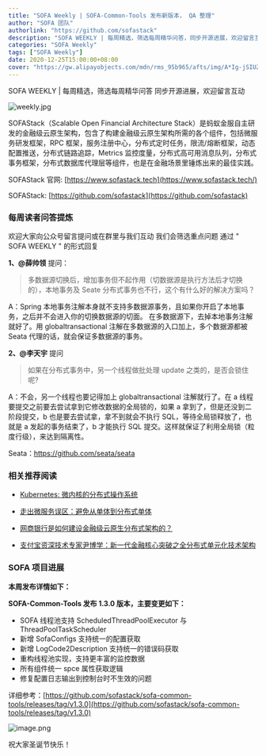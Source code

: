 ```yaml
---
title: "SOFA Weekly | SOFA-Common-Tools 发布新版本， QA 整理"
author: "SOFA 团队"
authorlink: "https://github.com/sofastack"
description: "SOFA WEEKLY | 每周精选，筛选每周精华问答，同步开源进展，欢迎留言互动。"
categories: "SOFA Weekly"
tags: ["SOFA Weekly"]
date: 2020-12-25T15:00:00+08:00
cover: "https://gw.alipayobjects.com/mdn/rms_95b965/afts/img/A*Ig-jSIUZWx0AAAAAAAAAAAAAARQnAQ"
---
```


SOFA WEEKLY | 每周精选，筛选每周精华问答
同步开源进展，欢迎留言互动

![weekly.jpg](https://gw.alipayobjects.com/mdn/rms_95b965/afts/img/A*ARgKS6SuU7YAAAAAAAAAAAAAARQnAQ)

SOFAStack（Scalable Open Financial Architecture Stack）是蚂蚁金服自主研发的金融级云原生架构，包含了构建金融级云原生架构所需的各个组件，包括微服务研发框架，RPC 框架，服务注册中心，分布式定时任务，限流/熔断框架，动态配置推送，分布式链路追踪，Metrics 监控度量，分布式高可用消息队列，分布式事务框架，分布式数据库代理层等组件，也是在金融场景里锤炼出来的最佳实践。

SOFAStack 官网: [https://www.sofastack.tech](https://www.sofastack.tech/)

SOFAStack: [https://github.com/sofastack](https://github.com/sofastack)

### 每周读者问答提炼


欢迎大家向公众号留言提问或在群里与我们互动
我们会筛选重点问题
通过 " SOFA WEEKLY " 的形式回复

**1、@薛帅领** 提问：

> 多数据源切换后，增加事务但不起作用（切数据源是执行方法后才切换的），本地事务及 Seate 分布式事务也不行，这个有什么好的解决方案吗？

A：Spring 本地事务注解本身就不支持多数据源事务，且如果你开启了本地事务，之后并不会进入你的切换数据源的切面。 在多数据源下，去掉本地事务注解就好了。用 globaltransactional 注解在多数据源的入口加上，多个数据源都被 Seata 代理的话，就会保证多数据源的事务。

**2、@李天宇** 提问

> 如果在分布式事务中，另一个线程做批处理 update 之类的，是否会锁住呢?

A：不会，另一个线程也要记得加上 globaltransactional 注解就行了。在 a 线程要提交之前要去尝试拿到它修改数据的全局锁的，如果 a 拿到了，但是还没到二阶段提交，b 也是要去尝试拿，拿不到就会不执行 SQL，等待全局锁释放了，也就是 a 发起的事务结束了，b 才能执行 SQL 提交。这样就保证了利用全局锁（粒度行级），来达到隔离性。

Seata：https://github.com/seata/seata

### 相关推荐阅读

- [Kubernetes: 微内核的分布式操作系统](http://mp.weixin.qq.com/s?__biz=MzUzMzU5Mjc1Nw==&mid=2247486583&idx=1&sn=de15ec3224bc4f00b7e77c9f7481eee0&chksm=faa0e3adcdd76abb1b771514c09a486483f008dd911c27295b52da7979cf7509858134ffaf01&scene=21)
- [走出微服务误区：避免从单体到分布式单体](http://mp.weixin.qq.com/s?__biz=MzUzMzU5Mjc1Nw==&mid=2247486495&idx=1&sn=73daf2aeb85b61e5d715a7e9f979dc3b&chksm=faa0e3c5cdd76ad3f93cf744e7ca156dbeef0347cde7f215415273782ba29526fb8c589bfeeb&scene=21)

- [网商银行是如何建设金融级云原生分布式架构的？](http://mp.weixin.qq.com/s?__biz=MzUzMzU5Mjc1Nw==&mid=2247487074&idx=1&sn=8db3c74c5b4c024314a3f1743998d545&chksm=faa0e1b8cdd768aebe339efc0c24f093d6cdc2d8bfc1f4c548312090e4cb3b165201c84361be&scene=21)

- [支付宝资深技术专家尹博学：新一代金融核心突破之全分布式单元化技术架构](http://mp.weixin.qq.com/s?__biz=MzUzMzU5Mjc1Nw==&mid=2247486545&idx=1&sn=c122ff92cbf74f077850f472aadc3359&chksm=faa0e38bcdd76a9d7da64a43f270d06302d95220b4a1d26fae3fc2224c63a5038140a0587ca0&scene=21)

### SOFA 项目进展

**本周发布详情如下：**

**SOFA-Common-Tools 发布 1.3.0 版本，主要变更如下：**

- SOFA 线程池支持 ScheduledThreadPoolExecutor 与 ThreadPoolTaskScheduler
- 新增 SofaConfigs 支持统一的配置获取
- 新增 LogCode2Description 支持统一的错误码获取
- 重构线程池实现，支持更丰富的监控数据
- 所有组件统一 spce 属性获取逻辑
- 修复配置日志输出到控制台时不生效的问题

详细参考：[https://github.com/sofastack/sofa-common-tools/releases/tag/v1.3.0](https://github.com/sofastack/sofa-common-tools/releases/tag/v1.3.0)

![image.png](https://cdn.nlark.com/yuque/0/2020/png/2883938/1608884712024-bd98053b-d84d-4b4d-b06e-ac13504d0e59.png)

祝大家圣诞节快乐！
